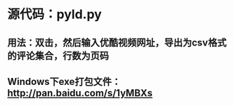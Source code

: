 # 源代码：pyld.py

## 用法：双击，然后输入优酷视频网址，导出为csv格式的评论集合，行数为页码


## Windows下exe打包文件：http://pan.baidu.com/s/1yMBXs
